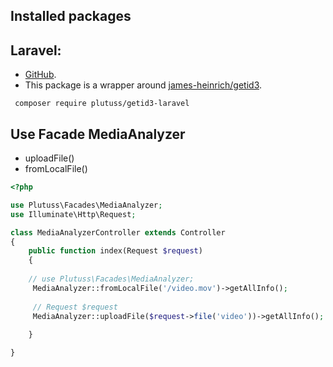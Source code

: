 ## Installed packages

## Laravel:

- [GitHub](#).
- This package is a wrapper around   [james-heinrich/getid3](https://packagist.org/packages/james-heinrich/getid3).

```shell
 composer require plutuss/getid3-laravel
```

## Use Facade MediaAnalyzer
- uploadFile()
- fromLocalFile()
 
```php
<?php

use Plutuss\Facades\MediaAnalyzer;
use Illuminate\Http\Request;

class MediaAnalyzerController extends Controller
{
    public function index(Request $request)
    {
    
    // use Plutuss\Facades\MediaAnalyzer;
     MediaAnalyzer::fromLocalFile('/video.mov')->getAllInfo();
     
     // Request $request
     MediaAnalyzer::uploadFile($request->file('video'))->getAllInfo();
  
    }

}

```
